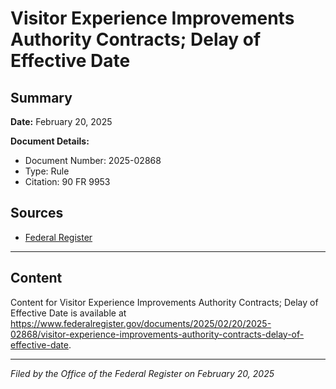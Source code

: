 # Visitor Experience Improvements Authority Contracts; Delay of Effective Date

## Summary

**Date:** February 20, 2025

**Document Details:**
- Document Number: 2025-02868
- Type: Rule
- Citation: 90 FR 9953

## Sources
- [Federal Register](https://www.federalregister.gov/documents/2025/02/20/2025-02868/visitor-experience-improvements-authority-contracts-delay-of-effective-date)

---

## Content

Content for Visitor Experience Improvements Authority Contracts; Delay of Effective Date is available at https://www.federalregister.gov/documents/2025/02/20/2025-02868/visitor-experience-improvements-authority-contracts-delay-of-effective-date.

---

*Filed by the Office of the Federal Register on February 20, 2025*
